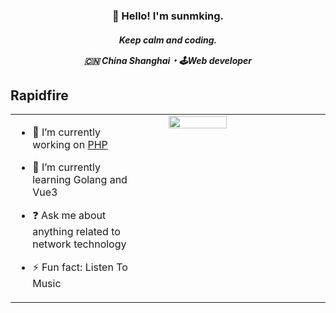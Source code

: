 
<h3 align="center">👋 Hello! I'm sunmking.</h3>
<h5 align="center">Keep calm and coding.</p>
<p align="center">🇨🇳 China Shanghai・🕹Web developer</p>

<p id="baoshuo-age" align="center" style="display: none;"></p>

## Rapidfire  
<table><tr><td valign="top" width="42%">

- 🔭 I’m currently working on [PHP](https://www.php.net)  
  

- 🌱 I’m currently learning Golang and Vue3  
  

- ❓ Ask me about anything related to network technology  
  

- ⚡ Fun fact: Listen To Music  


</td><td valign="top" width="58%">

<div align="center">
<img src="https://github-readme-stats.vercel.app/api?username=clyde-cn&show_icons=true&count_private=true&hide_border=true" align="left" style="width: 58%" />
</div>  
</td></tr></table>  

<br/>  

